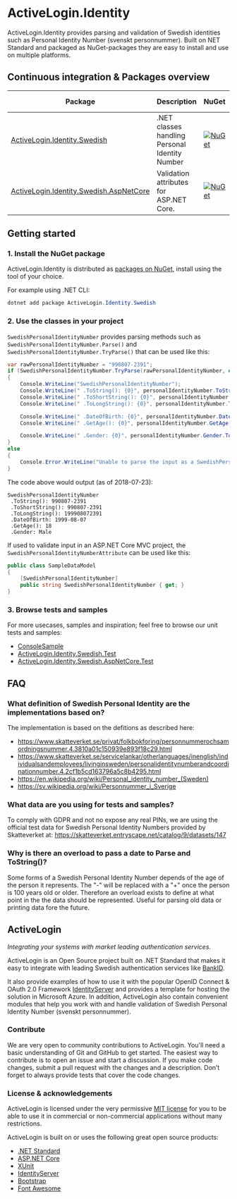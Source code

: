 # ActiveLogin.Identity

ActiveLogin.Identity provides parsing and validation of Swedish identities such as Personal Identity Number (svenskt personnummer). Built on NET Standard and packaged as NuGet-packages they are easy to install and use on multiple platforms.

## Continuous integration & Packages overview

| Package | Description | NuGet | Build (VSTS) |
| ------- | ----------- | ----- | ------------ |
| [ActiveLogin.Identity.Swedish](https://github.com/ActiveLogin/ActiveLogin.Identity/tree/master/src/ActiveLogin.Identity.Swedish) | .NET classes handling Personal Identity Number | [![NuGet](https://img.shields.io/nuget/v/ActiveLogin.Identity.Swedish.svg)](https://www.nuget.org/packages/ActiveLogin.Identity.Swedish/) | [![VSTS Build](https://activesolution.visualstudio.com/_apis/public/build/definitions/131274d9-4174-4035-a0e3-f6e5e9444d9f/154/badge)](https://activesolution.visualstudio.com/ActiveLogin/_build/index?definitionId=154) |
| [ActiveLogin.Identity.Swedish.AspNetCore](https://github.com/ActiveLogin/ActiveLogin.Identity/tree/master/src/ActiveLogin.Identity.Swedish.AspNetCore) | Validation attributes for ASP.NET Core. | [![NuGet](https://img.shields.io/nuget/v/ActiveLogin.Identity.Swedish.AspNetCore.svg)](https://www.nuget.org/packages/ActiveLogin.Identity.Swedish.AspNetCore/) | [![VSTS Build](https://activesolution.visualstudio.com/_apis/public/build/definitions/131274d9-4174-4035-a0e3-f6e5e9444d9f/154/badge)](https://activesolution.visualstudio.com/ActiveLogin/_build/index?definitionId=154) |

## Getting started

### 1. Install the NuGet package

ActiveLogin.Identity is distributed as [packages on NuGet](https://www.nuget.org/profiles/ActiveLogin), install using the tool of your choice.

For example using .NET CLI:
```powershell
dotnet add package ActiveLogin.Identity.Swedish
```

### 2. Use the classes in your project

`SwedishPersonalIdentityNumber` provides parsing methods such as `SwedishPersonalIdentityNumber.Parse()` and `SwedishPersonalIdentityNumber.TryParse()` that can be used like this:

```c#
var rawPersonalIdentityNumber = "990807-2391";
if (SwedishPersonalIdentityNumber.TryParse(rawPersonalIdentityNumber, out var personalIdentityNumber))
{
    Console.WriteLine("SwedishPersonalIdentityNumber");
    Console.WriteLine(" .ToString(): {0}", personalIdentityNumber.ToString());
    Console.WriteLine(" .ToShortString(): {0}", personalIdentityNumber.ToShortString());
    Console.WriteLine(" .ToLongString(): {0}", personalIdentityNumber.ToLongString());

    Console.WriteLine(" .DateOfBirth: {0}", personalIdentityNumber.DateOfBirth.ToShortDateString());
    Console.WriteLine(" .GetAge(): {0}", personalIdentityNumber.GetAge().ToString());

    Console.WriteLine(" .Gender: {0}", personalIdentityNumber.Gender.ToString());
}
else
{
    Console.Error.WriteLine("Unable to parse the input as a SwedishPersonalIdentityNumber.");
}
```

The code above would output (as of 2018-07-23):

```text
SwedishPersonalIdentityNumber
 .ToString(): 990807-2391
 .ToShortString(): 990807-2391
 .ToLongString(): 199908072391
 .DateOfBirth: 1999-08-07
 .GetAge(): 18
 .Gender: Male
```

If used to validate input in an ASP.NET Core MVC project, the `SwedishPersonalIdentityNumberAttribute` can be used  like this:

```c#
public class SampleDataModel
{
    [SwedishPersonalIdentityNumber]
    public string SwedishPersonalIdentityNumber { get; }
}
```

### 3. Browse tests and samples

For more usecases, samples and inspiration; feel free to browse our unit tests and samples:

* [ConsoleSample](https://github.com/ActiveLogin/ActiveLogin.Identity/tree/master/samples/ConsoleSample)
* [ActiveLogin.Identity.Swedish.Test](https://github.com/ActiveLogin/ActiveLogin.Identity/tree/master/test/ActiveLogin.Identity.Swedish.Test)
* [ActiveLogin.Identity.Swedish.AspNetCore.Test](https://github.com/ActiveLogin/ActiveLogin.Identity/tree/master/test/ActiveLogin.Identity.Swedish.AspNetCore.Test)

## FAQ

### What definition of Swedish Personal Identity are the implementations based on?

The implementation is based on the defitions as described here:
* https://www.skatteverket.se/privat/folkbokforing/personnummerochsamordningsnummer.4.3810a01c150939e893f18c29.html
* https://www.skatteverket.se/servicelankar/otherlanguages/inenglish/individualsandemployees/livinginsweden/personalidentitynumberandcoordinationnumber.4.2cf1b5cd163796a5c8b4295.html
* https://en.wikipedia.org/wiki/Personal_identity_number_(Sweden)
* https://sv.wikipedia.org/wiki/Personnummer_i_Sverige

### What data are you using for tests and samples?

To comply with GDPR and not no expose any real PINs, we are using the official test data for Swedish Personal Identity Numbers provided by Skatteverket at: https://skatteverket.entryscape.net/catalog/9/datasets/147

### Why is there an overload to pass a date to Parse and ToString()?

Some forms of a Swedish Personal Identity Number depends of the age of the person it represents. The "-" will be replaced with a "+" once the person is 100 years old or older. Therefore an overload exists to define at what point in the the data should be represented. Useful for parsing old data or printing data fore the future.

## ActiveLogin

_Integrating your systems with market leading authentication services._

ActiveLogin is an Open Source project built on .NET Standard that makes it easy to integrate with leading Swedish authentication services like [BankID](https://www.bankid.com/).

It also provide examples of how to use it with the popular OpenID Connect & OAuth 2.0 Framework [IdentityServer](https://identityserver.io/) and provides a template for hosting the solution in Microsoft Azure.
In addition, ActiveLogin also contain convenient modules that help you work with and handle validation of Swedish Personal Identity Number (svenskt personnummer).

### Contribute

We are very open to community contributions to ActiveLogin. You'll need a basic understanding of Git and GitHub to get started. The easiest way to contribute is to open an issue and start a discussion. If you make code changes, submit a pull request with the changes and a description. Don’t forget to always provide tests that cover the code changes. 

### License & acknowledgements

ActiveLogin is licensed under the very permissive [MIT license](https://opensource.org/licenses/MIT) for you to be able to use it in commercial or non-commercial applications without many restrictions.

ActiveLogin is built on or uses the following great open source products:

* [.NET Standard](https://github.com/dotnet/standard)
* [ASP.NET Core](https://github.com/aspnet/Home)
* [XUnit](https://github.com/xunit/xunit)
* [IdentityServer](https://github.com/IdentityServer/)
* [Bootstrap](https://github.com/twbs/bootstrap)
* [Font Awesome](https://github.com/FortAwesome/Font-Awesome)
